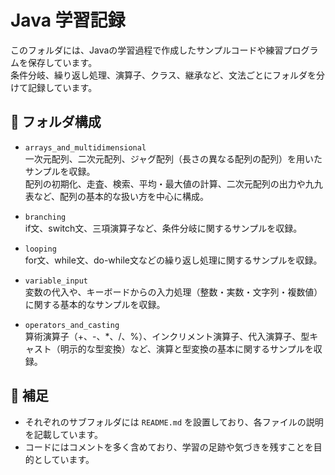 # Java 学習記録

このフォルダには、Javaの学習過程で作成したサンプルコードや練習プログラムを保存しています。  
条件分岐、繰り返し処理、演算子、クラス、継承など、文法ごとにフォルダを分けて記録しています。

## 📁 フォルダ構成
- `arrays_and_multidimensional`  
  一次元配列、二次元配列、ジャグ配列（長さの異なる配列の配列）を用いたサンプルを収録。  
  配列の初期化、走査、検索、平均・最大値の計算、二次元配列の出力や九九表など、配列の基本的な扱い方を中心に構成。  

- `branching`  
  if文、switch文、三項演算子など、条件分岐に関するサンプルを収録。

- `looping`  
  for文、while文、do-while文などの繰り返し処理に関するサンプルを収録。

- `variable_input`  
  変数の代入や、キーボードからの入力処理（整数・実数・文字列・複数値）に関する基本的なサンプルを収録。

- `operators_and_casting`  
  算術演算子（+、-、*、/、%）、インクリメント演算子、代入演算子、型キャスト（明示的な型変換）など、演算と型変換の基本に関するサンプルを収録。

## 📌 補足

- それぞれのサブフォルダには `README.md` を設置しており、各ファイルの説明を記載しています。
- コードにはコメントを多く含めており、学習の足跡や気づきを残すことを目的としています。